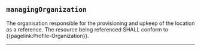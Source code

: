 ## `managingOrganization`

The organisation responsible for the provisioning and upkeep of the location as a reference. The resource being referenced SHALL conform to {{pagelink:Profile-Organization}}.

---